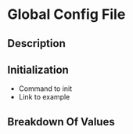 <!-- ---
head:
  - - meta
    - name: global-config
      content: Description of the Moonwall Global Config
outline: deep

title: Global Config
--- -->
# Global Config File

## Description

## Initialization

- Command to init
- Link to example

## Breakdown Of Values
